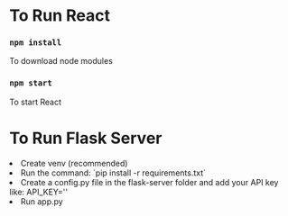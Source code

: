 # To Run React

### `npm install`
To download node modules
### `npm start`
To start React

# To Run Flask Server

<li>Create venv (recommended)</li>
<li>Run the command: `pip install -r requirements.txt`</li>
<li>Create a config.py file in the flask-server folder and add your API key like: API_KEY='<Your API Key>'</li>
<li>Run app.py</li>
